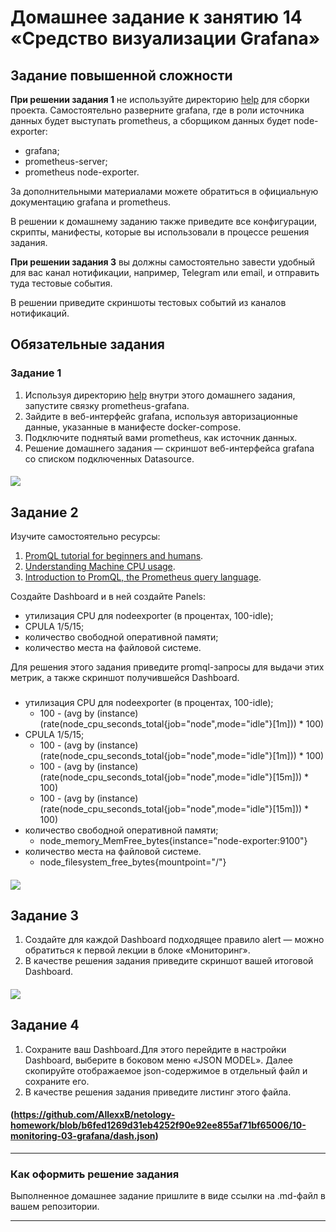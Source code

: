 # Домашнее задание к занятию 14 «Средство визуализации Grafana»

## Задание повышенной сложности

**При решении задания 1** не используйте директорию [help](./help) для сборки проекта. Самостоятельно разверните grafana, где в роли источника данных будет выступать prometheus, а сборщиком данных будет node-exporter:

- grafana;
- prometheus-server;
- prometheus node-exporter.

За дополнительными материалами можете обратиться в официальную документацию grafana и prometheus.

В решении к домашнему заданию также приведите все конфигурации, скрипты, манифесты, которые вы 
использовали в процессе решения задания.

**При решении задания 3** вы должны самостоятельно завести удобный для вас канал нотификации, например, Telegram или email, и отправить туда тестовые события.

В решении приведите скриншоты тестовых событий из каналов нотификаций.

## Обязательные задания

### Задание 1

1. Используя директорию [help](./help) внутри этого домашнего задания, запустите связку prometheus-grafana.
1. Зайдите в веб-интерфейс grafana, используя авторизационные данные, указанные в манифесте docker-compose.
1. Подключите поднятый вами prometheus, как источник данных.
1. Решение домашнего задания — скриншот веб-интерфейса grafana со списком подключенных Datasource.

#### <image src="https://github.com/AllexxB/netology-homework/blob/8dde246ab33d61d919b2af8b3a7076dc6def7882/pic/%D0%9C%D0%BE%D0%BD%D0%B8%D1%82%D0%BE%D1%80%D0%B8%D0%BD%D0%B3%202-1.png">

## Задание 2

Изучите самостоятельно ресурсы:

1. [PromQL tutorial for beginners and humans](https://valyala.medium.com/promql-tutorial-for-beginners-9ab455142085).
1. [Understanding Machine CPU usage](https://www.robustperception.io/understanding-machine-cpu-usage).
1. [Introduction to PromQL, the Prometheus query language](https://grafana.com/blog/2020/02/04/introduction-to-promql-the-prometheus-query-language/).

Создайте Dashboard и в ней создайте Panels:

- утилизация CPU для nodeexporter (в процентах, 100-idle);
- CPULA 1/5/15;
- количество свободной оперативной памяти;
- количество места на файловой системе.

Для решения этого задания приведите promql-запросы для выдачи этих метрик, а также скриншот получившейся Dashboard.

###
- утилизация CPU для nodeexporter (в процентах, 100-idle); 
    - 100 - (avg by (instance) (rate(node_cpu_seconds_total{job="node",mode="idle"}[1m])) * 100)
- CPULA 1/5/15; 
    - 100 - (avg by (instance) (rate(node_cpu_seconds_total{job="node",mode="idle"}[1m])) * 100) 
    - 100 - (avg by (instance) (rate(node_cpu_seconds_total{job="node",mode="idle"}[15m])) * 100)
    - 100 - (avg by (instance) (rate(node_cpu_seconds_total{job="node",mode="idle"}[15m])) * 100)
- количество свободной оперативной памяти; 
    - node_memory_MemFree_bytes{instance="node-exporter:9100"} 
- количество места на файловой системе. 
    - node_filesystem_free_bytes{mountpoint="/"}

#### <image src="https://github.com/AllexxB/netology-homework/blob/8dde246ab33d61d919b2af8b3a7076dc6def7882/pic/%D0%9C%D0%BE%D0%BD%D0%B8%D1%82%D0%BE%D1%80%D0%B8%D0%BD%D0%B3%202-2.png">

## Задание 3

1. Создайте для каждой Dashboard подходящее правило alert — можно обратиться к первой лекции в блоке «Мониторинг».
1. В качестве решения задания приведите скриншот вашей итоговой Dashboard.
#### <image src="https://github.com/AllexxB/netology-homework/blob/8dde246ab33d61d919b2af8b3a7076dc6def7882/pic/%D0%9C%D0%BE%D0%BD%D0%B8%D1%82%D0%BE%D1%80%D0%B8%D0%BD%D0%B3%202-3.png">

## Задание 4

1. Сохраните ваш Dashboard.Для этого перейдите в настройки Dashboard, выберите в боковом меню «JSON MODEL». Далее скопируйте отображаемое json-содержимое в отдельный файл и сохраните его.
1. В качестве решения задания приведите листинг этого файла.

#### (https://github.com/AllexxB/netology-homework/blob/b6fed1269d31eb4252f90e92ee855af71bf65006/10-monitoring-03-grafana/dash.json)
---

### Как оформить решение задания

Выполненное домашнее задание пришлите в виде ссылки на .md-файл в вашем репозитории.

---
